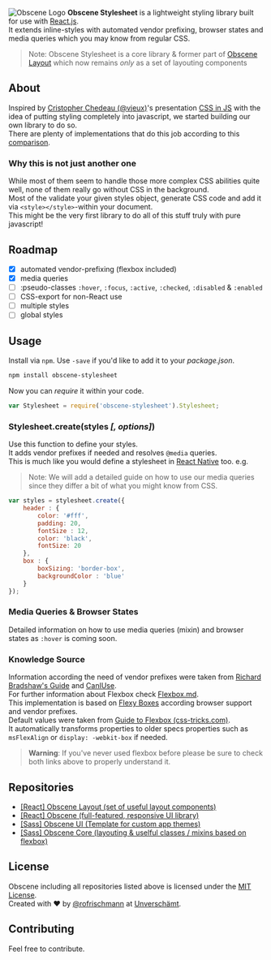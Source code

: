 ![Obscene Logo](https://raw.githubusercontent.com/unverschaemt/Obscene-UI/gh-pages/res/obscene.png)
**Obscene Stylesheet** is a lightweight styling library built for use with [React.js](https://facebook.github.io/react/).    
It extends inline-styles with automated vendor prefixing, browser states and media queries which you may know from regular CSS.

> Note: Obscene Stylesheet is a core library & former part of [Obscene Layout](http://github.com/obscene/Obscene-Layout) which now remains *only* as a set of layouting components

## About
Inspired by [Cristopher Chedeau (@vjeux)](https://twitter.com/vjeux)'s presentation [CSS in JS](https://speakerdeck.com/vjeux/react-css-in-js) with the idea of putting styling completely into javascript, we started building our own library to do so.    
There are plenty of implementations that do this job according to this [comparison](https://github.com/MicheleBertoli/css-in-js).
### Why this is not just another one
While most of them seem to handle those more complex CSS abilities quite well, none of them really go without CSS in the background.    
Most of the validate your given styles object, generate CSS code and add it via `<style></style>`-within your document.    
This might be the very first library to do all of this stuff truly with pure javascript!

## Roadmap
- [x] automated vendor-prefixing (flexbox included)
- [x] media queries
- [ ] :pseudo-classes `:hover`, `:focus`, `:active`, `:checked`, `:disabled` & `:enabled`
- [ ] CSS-export for non-React use
- [ ] multiple styles
- [ ] global styles

## Usage
Install via `npm`. Use `-save` if you'd like to add it to your *package.json*.    
```sh
npm install obscene-stylesheet
```


Now you can *require* it within your code.    
```javascript
var Stylesheet = require('obscene-stylesheet').Stylesheet;
```

### Stylesheet.create(styles *[, options]*)
Use this function to define your styles.    
It adds vendor prefixes if needed and resolves `@media` queries.    
This is much like you would define a stylesheet in [React Native](https://facebook.github.io/react-native/) too. e.g.    

> Note: We will add a detailed guide on how to use our media queries since they differ a bit of what you might know from CSS.

```javascript
var styles = stylesheet.create({
	header : {
		color: '#fff',
		padding: 20,
		fontSize : 12,
		color: 'black',
		fontSize: 20
	},
	box : {
		boxSizing: 'border-box',
		backgroundColor : 'blue'
	}
});
```

### Media Queries & Browser States
Detailed information on how to use media queries (mixin) and browser states as `:hover` is coming soon.    

### Knowledge Source
Information according the need of vendor prefixes were taken from [Richard Bradshaw's Guide](http://css3.bradshawenterprises.com/which-vendor-prefixes-are-needed/) and [CanIUse](http://caniuse.com/).    
For further information about Flexbox check [Flexbox.md](Flexbox.md).    
This implementation is based on [Flexy Boxes](http://the-echoplex.net/flexyboxes/) according browser support and vendor prefixes.      
Default values were taken from [Guide to Flexbox  (css-tricks.com)](https://css-tricks.com/snippets/css/a-guide-to-flexbox/).    
It automatically transforms properties to older specs properties such as `msFlexAlign` or `display: -webkit-box` if needed.

> **Warning**: If you've never used flexbox before please be sure to check both links above to properly understand it.

## Repositories
* [[React] Obscene Layout (set of useful layout components)](https://github.com/unverschaemt/Obscene)
* [[React] Obscene (full-featured, responsive UI library)](https://github.com/unverschaemt/Obscene)
* [[Sass] Obscene UI (Template for custom app themes)](http://unverschaemt.github.io/Obscene-UI)
* [[Sass] Obscene Core (layouting & uselful classes / mixins based on flexbox)](https://github.com/unverschaemt/Obscene-Core)

## License
Obscene including all repositories listed above is licensed under the [MIT License](http://opensource.org/licenses/MIT).    
Created with &hearts; by [@rofrischmann](http://rofrischmann.de) at [Unverschämt](http://unverschaemt.net).

## Contributing
Feel free to contribute.
